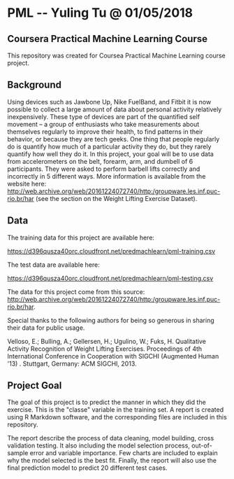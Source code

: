 # PML -- Yuling Tu @ 01/05/2018 
## Coursera Practical Machine Learning Course

This repository was created for Coursea Practical Machine Learning course project.  

## Background

Using devices such as Jawbone Up, Nike FuelBand, and Fitbit it is now possible to collect a large amount of data about personal activity relatively inexpensively. These type of devices are part of the quantified self movement – a group of enthusiasts who take measurements about themselves regularly to improve their health, to find patterns in their behavior, or because they are tech geeks. One thing that people regularly do is quantify how much of a particular activity they do, but they rarely quantify how well they do it. In this project, your goal will be to use data from accelerometers on the belt, forearm, arm, and dumbell of 6 participants. They were asked to perform barbell lifts correctly and incorrectly in 5 different ways. More information is available from the website here: http://web.archive.org/web/20161224072740/http:/groupware.les.inf.puc-rio.br/har (see the section on the Weight Lifting Exercise Dataset).

## Data

The training data for this project are available here:

https://d396qusza40orc.cloudfront.net/predmachlearn/pml-training.csv

The test data are available here:

https://d396qusza40orc.cloudfront.net/predmachlearn/pml-testing.csv


The data for this project come from this source: http://web.archive.org/web/20161224072740/http:/groupware.les.inf.puc-rio.br/har. 

Special thanks to the following authors for being so generous in sharing their data for public usage.

Velloso, E.; Bulling, A.; Gellersen, H.; Ugulino, W.; Fuks, H. Qualitative Activity Recognition of Weight Lifting Exercises. Proceedings of 4th International Conference in Cooperation with SIGCHI (Augmented Human '13) . Stuttgart, Germany: ACM SIGCHI, 2013.

## Project Goal

The goal of this project is to predict the manner in which they did the exercise. This is the "classe" variable in the training set. A report is created using R Markdown software, and the corresponding files are included in this repository.  

The report describe the process of data cleaning, model building, cross validation testing.  It also including the model selection process, out-of-sample error and variable importance.  Few charts are included to explain why the model selected is the best fit.  Finally, the report will also use the final prediction model to predict 20 different test cases.
